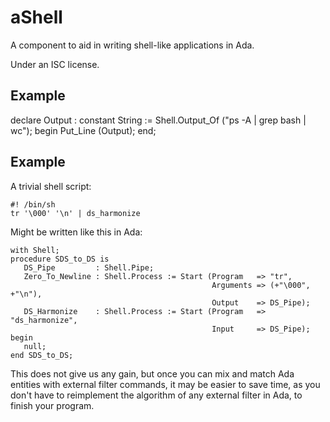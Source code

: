 # aShell

A component to aid in writing shell-like applications in Ada.

Under an ISC license.

## Example

   declare
      Output : constant String := Shell.Output_Of ("ps -A | grep bash | wc");
   begin
      Put_Line (Output);
   end;

## Example

A trivial shell script:

    #! /bin/sh
    tr '\000' '\n' | ds_harmonize

Might be written like this in Ada:

    with Shell;
    procedure SDS_to_DS is
       DS_Pipe         : Shell.Pipe;
       Zero_To_Newline : Shell.Process := Start (Program   => "tr",
                                                 Arguments => (+"\000", +"\n"),
                                                 Output    => DS_Pipe);
       DS_Harmonize    : Shell.Process := Start (Program   => "ds_harmonize",
                                                 Input     => DS_Pipe);
    begin
       null;
    end SDS_to_DS;

This does not give us any gain, but once you can mix and match Ada entities with
external filter commands, it may be easier to save time, as you don't have to
reimplement the algorithm of any external filter in Ada, to finish your program.
